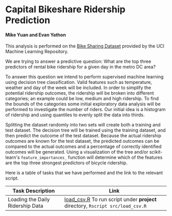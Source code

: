 # Capital Bikeshare Ridership Prediction
#### Mike Yuan and Evan Yathon

This analysis is performed on the [Bike Sharing Dataset](https://archive.ics.uci.edu/ml/datasets/Bike+Sharing+Dataset) provided by the UCI Machine Learning Repository.  

We are trying to answer a predictive question: What are the top three predictors of rental bike ridership for a given day in the metro DC area?

To answer this question we intend to perform supervised machine learning using decision tree classification.  Valid features such as temperature, weather and day of the week will be included.  In order to simplify the potential ridership outcomes, the ridership will be broken into different categories; an example could be low, medium and high ridership.  To find the bounds of the categories some initial exploratory data analysis will be performed to investigate the number of riders.  Our initial idea is a histogram of ridership and using quantiles to evenly split the data into thirds.  

Splitting the dataset randomly into two sets will create both a training and test dataset.  The decision tree will be trained using the training dataset, and then predict the outcome of the test dataset.  Because the actual ridership outcomes are known for the test dataset, the predicted outcomes can be compared to the actual outcomes and a percentage of correctly identified outcomes will be generated.  Using a visualization of the tree and/or scikit-learn's `feature_importances_` function will determine which of the features are the top three strongest predictors of bicycle ridership.

Here is a table of tasks that we have performed and the link to the relevant script.

| Task Description | Link |
|---|---|
| Loading the Daily Ridership Data | [load_csv.R](https://github.com/UBC-MDS/DSCI_522_Capital_Bikeshare_Analysis/blob/master/src/load_csv.R) To run script under **project** directory, `Rscript src/load_csv.R` |

